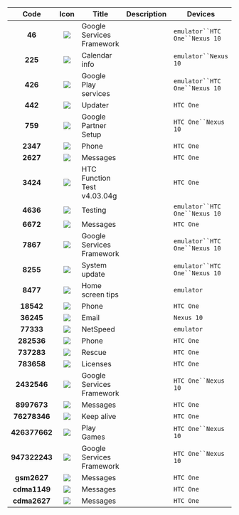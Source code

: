 Code|Icon|Title|Description|Devices
:---:|:---:|---|---|---
**46**|![](https://raw.github.com/SimonMarquis/Android-SecretCodes/master/Database/Icons/46.png "")|Google Services Framework||`emulator``HTC One``Nexus 10`|
**225**|![](https://raw.github.com/SimonMarquis/Android-SecretCodes/master/Database/Icons/225.png "")|Calendar info||`emulator``Nexus 10` |
**426**|![](https://raw.github.com/SimonMarquis/Android-SecretCodes/master/Database/Icons/426.png "")|Google Play services||`emulator``HTC One``Nexus 10`|
**442**|![](https://raw.github.com/SimonMarquis/Android-SecretCodes/master/Database/Icons/442.png "")|Updater||`HTC One`|
**759**|![](https://raw.github.com/SimonMarquis/Android-SecretCodes/master/Database/Icons/759.png "")|Google Partner Setup||`HTC One``Nexus 10`|
**2347**|![](https://raw.github.com/SimonMarquis/Android-SecretCodes/master/Database/Icons/2347.png "")|Phone||`HTC One`|
**2627**|![](https://raw.github.com/SimonMarquis/Android-SecretCodes/master/Database/Icons/2627.png "")|Messages||`HTC One`|
**3424**|![](https://raw.github.com/SimonMarquis/Android-SecretCodes/master/Database/Icons/3424.png "")|HTC Function Test v4.03.04g||`HTC One`|
**4636**|![](https://raw.github.com/SimonMarquis/Android-SecretCodes/master/Database/Icons/4636.png "")|Testing||`emulator``HTC One``Nexus 10`|
**6672**|![](https://raw.github.com/SimonMarquis/Android-SecretCodes/master/Database/Icons/6672.png "")|Messages||`HTC One`|
**7867**|![](https://raw.github.com/SimonMarquis/Android-SecretCodes/master/Database/Icons/7867.png "")|Google Services Framework||`emulator``HTC One``Nexus 10`|
**8255**|![](https://raw.github.com/SimonMarquis/Android-SecretCodes/master/Database/Icons/8255.png "")|System update||`emulator``HTC One``Nexus 10`|
**8477**|![](https://raw.github.com/SimonMarquis/Android-SecretCodes/master/Database/Icons/8477.png "")|Home screen tips||`emulator`|
**18542**|![](https://raw.github.com/SimonMarquis/Android-SecretCodes/master/Database/Icons/18542.png "")|Phone||`HTC One`|
**36245**|![](https://raw.github.com/SimonMarquis/Android-SecretCodes/master/Database/Icons/36245.png "")|Email||`Nexus 10`|
**77333**|![](https://raw.github.com/SimonMarquis/Android-SecretCodes/master/Database/Icons/77333.png "")|NetSpeed||`emulator`|
**282536**|![](https://raw.github.com/SimonMarquis/Android-SecretCodes/master/Database/Icons/282536.png "")|Phone||`HTC One`|
**737283**|![](https://raw.github.com/SimonMarquis/Android-SecretCodes/master/Database/Icons/737283.png "")|Rescue||`HTC One`|
**783658**|![](https://raw.github.com/SimonMarquis/Android-SecretCodes/master/Database/Icons/783658.png "")|Licenses||`HTC One`|
**2432546**|![](https://raw.github.com/SimonMarquis/Android-SecretCodes/master/Database/Icons/2432546.png "")|Google Services Framework||`HTC One``Nexus 10`|
**8997673**|![](https://raw.github.com/SimonMarquis/Android-SecretCodes/master/Database/Icons/8997673.png "")|Messages||`HTC One`|
**76278346**|![](https://raw.github.com/SimonMarquis/Android-SecretCodes/master/Database/Icons/76278346.png "")|Keep alive||`HTC One`|
**426377662**|![](https://raw.github.com/SimonMarquis/Android-SecretCodes/master/Database/Icons/426377662.png "")|Play Games||`HTC One``Nexus 10`|
**947322243**|![](https://raw.github.com/SimonMarquis/Android-SecretCodes/master/Database/Icons/947322243.png "")|Google Services Framework||`HTC One``Nexus 10`|
**gsm2627**|![](https://raw.github.com/SimonMarquis/Android-SecretCodes/master/Database/Icons/gsm2627.png "")|Messages||`HTC One`|
**cdma1149**|![](https://raw.github.com/SimonMarquis/Android-SecretCodes/master/Database/Icons/cdma1149.png "")|Messages||`HTC One`|
**cdma2627**|![](https://raw.github.com/SimonMarquis/Android-SecretCodes/master/Database/Icons/cdma2627.png "")|Messages||`HTC One`|
